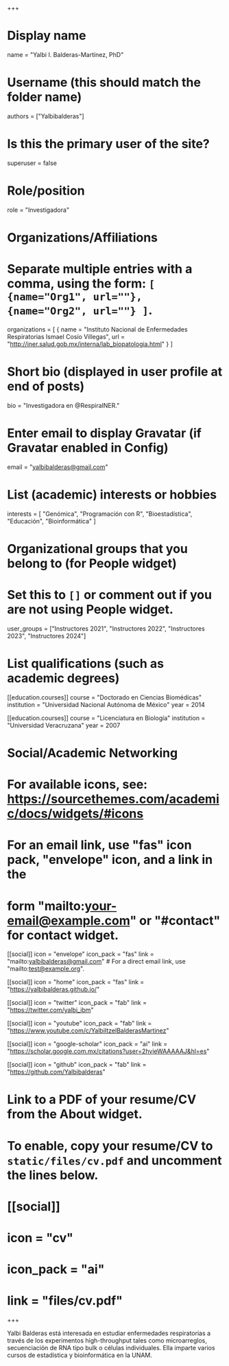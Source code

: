 +++
# Display name
name = "Yalbi I. Balderas-Martínez, PhD"

# Username (this should match the folder name)
authors = ["Yalbibalderas"]

# Is this the primary user of the site?
superuser = false

# Role/position
role = "Investigadora"

# Organizations/Affiliations
#   Separate multiple entries with a comma, using the form: `[ {name="Org1", url=""}, {name="Org2", url=""} ]`.
organizations = [ { name = "Instituto Nacional de Enfermedades Respiratorias Ismael Cosío Villegas", url = "http://iner.salud.gob.mx/interna/lab_biopatologia.html" } ]

# Short bio (displayed in user profile at end of posts)
bio = "Investigadora en @RespiraINER."


# Enter email to display Gravatar (if Gravatar enabled in Config)
email = "yalbibalderas@gmail.com"

# List (academic) interests or hobbies
interests = [
  "Genómica",
  "Programación con R",
  "Bioestadística",
  "Educación",
  "Bioinformática"
]

# Organizational groups that you belong to (for People widget)
#   Set this to `[]` or comment out if you are not using People widget.
user_groups = ["Instructores 2021", "Instructores 2022", "Instructores 2023",
"Instructores 2024"]

# List qualifications (such as academic degrees)
[[education.courses]]
  course = "Doctorado en Ciencias Biomédicas"
  institution = "Universidad Nacional Autónoma de México"
  year = 2014

[[education.courses]]
  course = "Licenciatura en Biología"
  institution = "Universidad Veracruzana"
  year = 2007

# Social/Academic Networking
# For available icons, see: https://sourcethemes.com/academic/docs/widgets/#icons
#   For an email link, use "fas" icon pack, "envelope" icon, and a link in the
#   form "mailto:your-email@example.com" or "#contact" for contact widget.

[[social]]
  icon = "envelope"
  icon_pack = "fas"
  link = "mailto:yalbibalderas@gmail.com"  # For a direct email link, use "mailto:test@example.org".

[[social]]
  icon = "home"
  icon_pack = "fas"
  link = "https://yalbibalderas.github.io/"
  
[[social]]
  icon = "twitter"
  icon_pack = "fab"
  link = "https://twitter.com/yalbi_ibm"
  
[[social]]
  icon = "youtube"
  icon_pack = "fab"
  link = "https://www.youtube.com/c/YalbiItzelBalderasMartinez"

[[social]]
  icon = "google-scholar"
  icon_pack = "ai"
  link = "https://scholar.google.com.mx/citations?user=2hvieWAAAAAJ&hl=es"

[[social]]
  icon = "github"
  icon_pack = "fab"
  link = "https://github.com/Yalbibalderas"

# Link to a PDF of your resume/CV from the About widget.
# To enable, copy your resume/CV to `static/files/cv.pdf` and uncomment the lines below.
# [[social]]
#   icon = "cv"
#   icon_pack = "ai"
#   link = "files/cv.pdf"

+++

Yalbi Balderas está interesada en estudiar enfermedades respiratorias a través de los experimentos high-throughput tales como microarreglos, secuenciación de RNA tipo bulk o células individuales. Ella imparte varios cursos de estadística y bioinformática en la UNAM.
